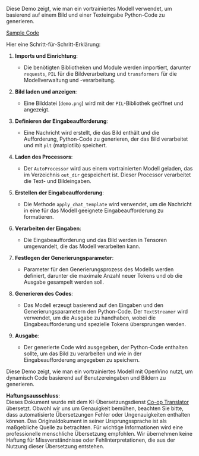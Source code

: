<!--
CO_OP_TRANSLATOR_METADATA:
{
  "original_hash": "d7d7afa242a4a041ff4193546d4baf16",
  "translation_date": "2025-07-17T05:00:34+00:00",
  "source_file": "md/02.Application/04.Vision/Phi3/E2E_OpenVino_Phi3Vision.md",
  "language_code": "de"
}
-->
Diese Demo zeigt, wie man ein vortrainiertes Modell verwendet, um basierend auf einem Bild und einer Texteingabe Python-Code zu generieren.

[Sample Code](../../../../../../code/06.E2E/E2E_OpenVino_Phi3-vision.ipynb)

Hier eine Schritt-für-Schritt-Erklärung:

1. **Imports und Einrichtung**:
   - Die benötigten Bibliotheken und Module werden importiert, darunter `requests`, `PIL` für die Bildverarbeitung und `transformers` für die Modellverwaltung und -verarbeitung.

2. **Bild laden und anzeigen**:
   - Eine Bilddatei (`demo.png`) wird mit der `PIL`-Bibliothek geöffnet und angezeigt.

3. **Definieren der Eingabeaufforderung**:
   - Eine Nachricht wird erstellt, die das Bild enthält und die Aufforderung, Python-Code zu generieren, der das Bild verarbeitet und mit `plt` (matplotlib) speichert.

4. **Laden des Processors**:
   - Der `AutoProcessor` wird aus einem vortrainierten Modell geladen, das im Verzeichnis `out_dir` gespeichert ist. Dieser Processor verarbeitet die Text- und Bildeingaben.

5. **Erstellen der Eingabeaufforderung**:
   - Die Methode `apply_chat_template` wird verwendet, um die Nachricht in eine für das Modell geeignete Eingabeaufforderung zu formatieren.

6. **Verarbeiten der Eingaben**:
   - Die Eingabeaufforderung und das Bild werden in Tensoren umgewandelt, die das Modell verarbeiten kann.

7. **Festlegen der Generierungsparameter**:
   - Parameter für den Generierungsprozess des Modells werden definiert, darunter die maximale Anzahl neuer Tokens und ob die Ausgabe gesampelt werden soll.

8. **Generieren des Codes**:
   - Das Modell erzeugt basierend auf den Eingaben und den Generierungsparametern den Python-Code. Der `TextStreamer` wird verwendet, um die Ausgabe zu handhaben, wobei die Eingabeaufforderung und spezielle Tokens übersprungen werden.

9. **Ausgabe**:
   - Der generierte Code wird ausgegeben, der Python-Code enthalten sollte, um das Bild zu verarbeiten und wie in der Eingabeaufforderung angegeben zu speichern.

Diese Demo zeigt, wie man ein vortrainiertes Modell mit OpenVino nutzt, um dynamisch Code basierend auf Benutzereingaben und Bildern zu generieren.

**Haftungsausschluss**:  
Dieses Dokument wurde mit dem KI-Übersetzungsdienst [Co-op Translator](https://github.com/Azure/co-op-translator) übersetzt. Obwohl wir uns um Genauigkeit bemühen, beachten Sie bitte, dass automatisierte Übersetzungen Fehler oder Ungenauigkeiten enthalten können. Das Originaldokument in seiner Ursprungssprache ist als maßgebliche Quelle zu betrachten. Für wichtige Informationen wird eine professionelle menschliche Übersetzung empfohlen. Wir übernehmen keine Haftung für Missverständnisse oder Fehlinterpretationen, die aus der Nutzung dieser Übersetzung entstehen.